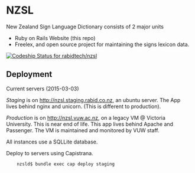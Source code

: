 # NZSL 

New Zealand Sign Language Dictionary consists of 2 major units
* Ruby on Rails Website (this repo)
* Freelex, and open source project for maintaining the signs lexicon data.

[ ![Codeship Status for rabidtech/nzsl](https://codeship.com/projects/e3e03080-8d5e-0132-422a-669677a474c3/status?branch=master)](https://codeship.com/projects/60682)

## Deployment

Current servers (2015-03-03)

*Staging* is on http://nzsl.staging.rabid.co.nz, an ubuntu server. The App lives behind nginx and unicorn. (This is different to production). 

*Production* is on http://nzsl.vuw.ac.nz, on a legacy VM @ Victoria University. This is near end of life. This app lives behind Apache and Passenger. The VM is maintained and monitored by VUW staff.

All instances use a SQLLite database.


Deploy to servers using Capistrana.

```
	nzsld$ bundle exec cap deploy staging
```